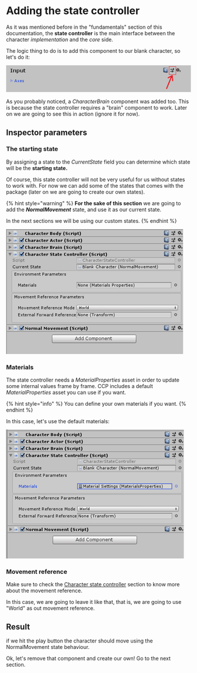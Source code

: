 # Adding the state controller

As it was mentioned before in the "fundamentals" section of this documentation, the **state controller** is the main interface between the character _implementation_ and the _core_ side. 

The logic thing to do is to add this component to our blank character, so let's do it:

![](../../.gitbook/assets/imagen%20%2815%29.png)

As you probably noticed, a _CharacterBrain_ component was added too. This is because the state controller requires a "brain" component to work. Later on we are going to see this in action \(ignore it for now\).

## Inspector parameters

### The starting state

By assigning a state to the _CurrentState_ field you can determine which state will be the **starting state.**

Of course, this state controller will not be very useful for us without states to work with. For now we can add some of the states that comes with the package \(later on we are going to create our own states\).

{% hint style="warning" %}
**For the sake of this section** we are going to add the _**NormalMovement**_ state, and use it as our current state.

In the next sections we will be using our custom states.
{% endhint %}

![](../../.gitbook/assets/imagen%20%281%29.png)

### Materials

The state controller needs a _MaterialProperties_ asset in order to update some internal values frame by frame. CCP includes a default _MaterialProperties_ asset you can use if you want.

{% hint style="info" %}
You can define your own materials if you want.
{% endhint %}

In this case, let's use the default materials:

![](../../.gitbook/assets/imagen%20%282%29.png)

### Movement reference

Make sure to check the [Character state controller](../../fundamentals/implementation/character-state-controller.md#movement-reference) section to know more about the movement reference.

In this case, we are going to leave it like that, that is, we are going to use "World" as out movement reference.

## Result

if we hit the play button the character should move using the NormalMovement state behaviour.

Ok, let's remove that component and create our own! Go to the next section.

